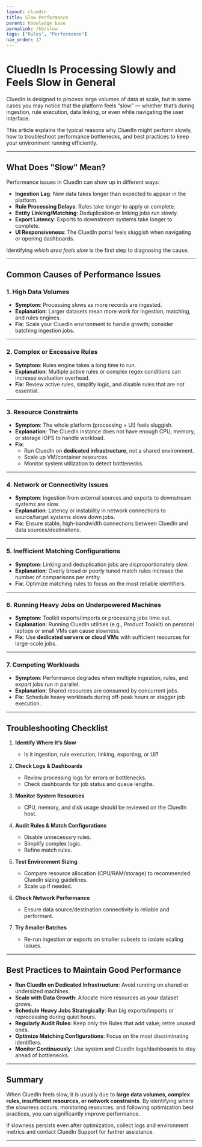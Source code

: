 ```yaml
---
layout: cluedin
title: Slow Performance
parent: Knowledge base
permalink: /kb/slow
tags: ["Rules", "Performance"]
nav_order: 17
---
```


# CluedIn Is Processing Slowly and Feels Slow in General

CluedIn is designed to process large volumes of data at scale, but in some cases you may notice that the platform feels “slow” — whether that’s during ingestion, rule execution, data linking, or even while navigating the user interface.  

This article explains the typical reasons why CluedIn might perform slowly, how to troubleshoot performance bottlenecks, and best practices to keep your environment running efficiently.

---

## What Does "Slow" Mean?

Performance issues in CluedIn can show up in different ways:

- **Ingestion Lag**: New data takes longer than expected to appear in the platform.  
- **Rule Processing Delays**: Rules take longer to apply or complete.  
- **Entity Linking/Matching**: Deduplication or linking jobs run slowly.  
- **Export Latency**: Exports to downstream systems take longer to complete.  
- **UI Responsiveness**: The CluedIn portal feels sluggish when navigating or opening dashboards.  

Identifying *which area feels slow* is the first step to diagnosing the cause.

---

## Common Causes of Performance Issues

### 1. High Data Volumes
- **Symptom**: Processing slows as more records are ingested.  
- **Explanation**: Larger datasets mean more work for ingestion, matching, and rules engines.  
- **Fix**: Scale your CluedIn environment to handle growth; consider batching ingestion jobs.  

---

### 2. Complex or Excessive Rules
- **Symptom**: Rules engine takes a long time to run.  
- **Explanation**: Multiple active rules or complex regex conditions can increase evaluation overhead.  
- **Fix**: Review active rules, simplify logic, and disable rules that are not essential.  

---

### 3. Resource Constraints
- **Symptom**: The whole platform (processing + UI) feels sluggish.  
- **Explanation**: The CluedIn instance does not have enough CPU, memory, or storage IOPS to handle workload.  
- **Fix**:  
  - Run CluedIn on **dedicated infrastructure**, not a shared environment.  
  - Scale up VM/container resources.  
  - Monitor system utilization to detect bottlenecks.  

---

### 4. Network or Connectivity Issues
- **Symptom**: Ingestion from external sources and exports to downstream systems are slow.  
- **Explanation**: Latency or instability in network connections to source/target systems slows down jobs.  
- **Fix**: Ensure stable, high-bandwidth connections between CluedIn and data sources/destinations.  

---

### 5. Inefficient Matching Configurations
- **Symptom**: Linking and deduplication jobs are disproportionately slow.  
- **Explanation**: Overly broad or poorly tuned match rules increase the number of comparisons per entity.  
- **Fix**: Optimize matching rules to focus on the most reliable identifiers.  

---

### 6. Running Heavy Jobs on Underpowered Machines
- **Symptom**: Toolkit exports/imports or processing jobs time out.  
- **Explanation**: Running CluedIn utilities (e.g., Product Toolkit) on personal laptops or small VMs can cause slowness.  
- **Fix**: Use **dedicated servers or cloud VMs** with sufficient resources for large-scale jobs.  

---

### 7. Competing Workloads
- **Symptom**: Performance degrades when multiple ingestion, rules, and export jobs run in parallel.  
- **Explanation**: Shared resources are consumed by concurrent jobs.  
- **Fix**: Schedule heavy workloads during off-peak hours or stagger job execution.  

---

## Troubleshooting Checklist

1. **Identify Where It’s Slow**  
   - Is it ingestion, rule execution, linking, exporting, or UI?  

2. **Check Logs & Dashboards**  
   - Review processing logs for errors or bottlenecks.  
   - Check dashboards for job status and queue lengths.  

3. **Monitor System Resources**  
   - CPU, memory, and disk usage should be reviewed on the CluedIn host.  

4. **Audit Rules & Match Configurations**  
   - Disable unnecessary rules.  
   - Simplify complex logic.  
   - Refine match rules.  

5. **Test Environment Sizing**  
   - Compare resource allocation (CPU/RAM/storage) to recommended CluedIn sizing guidelines.  
   - Scale up if needed.  

6. **Check Network Performance**  
   - Ensure data source/destination connectivity is reliable and performant.  

7. **Try Smaller Batches**  
   - Re-run ingestion or exports on smaller subsets to isolate scaling issues.  

---

## Best Practices to Maintain Good Performance

- **Run CluedIn on Dedicated Infrastructure**: Avoid running on shared or undersized machines.  
- **Scale with Data Growth**: Allocate more resources as your dataset grows.  
- **Schedule Heavy Jobs Strategically**: Run big exports/imports or reprocessing during quiet hours.  
- **Regularly Audit Rules**: Keep only the Rules that add value; retire unused ones.  
- **Optimize Matching Configurations**: Focus on the most discriminating identifiers.  
- **Monitor Continuously**: Use system and CluedIn logs/dashboards to stay ahead of bottlenecks.  

---

## Summary

When CluedIn feels slow, it is usually due to **large data volumes, complex rules, insufficient resources, or network constraints**. By identifying where the slowness occurs, monitoring resources, and following optimization best practices, you can significantly improve performance.  

If slowness persists even after optimization, collect logs and environment metrics and contact CluedIn Support for further assistance.  

---

